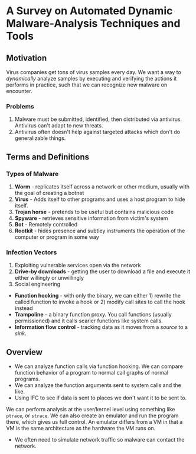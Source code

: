 # A Survey on Automated Dynamic Malware-Analysis Techniques and Tools
## Motivation
Virus companies get tons of virus samples every day. We want a way to *dynamically* analyze samples by executing and verifying the actions it performs in practice, such that we can recognize new malware on encounter.
### Problems
1. Malware must be submitted, identified, then distributed via antivirus. Antivirus can't adapt to new threats.
1. Antivirus often doesn't help against targeted attacks which don't do generalizable things.

## Terms and Definitions
### Types of Malware
1. **Worm** - replicates itself across a network or other medium, usually with the goal of creating a botnet
1. **Virus** - Adds itself to other programs and uses a host program to hide itself.
1. **Trojan horse** - pretends to be useful but contains malicious code
1. **Spyware** - retrieves sensitive information from victim's system
1. **Bot** - Remotely controlled
1. **Rootkit** - hides presence and subtley instruments the operation of the computer or program in some way
### Infection Vectors
1. Exploiting vulnerable services open via the network
1. **Drive-by downloads** - getting the user to download a file and execute it either willingly or unwillingly
1. Social engineering

* **Function hooking** - with only the binary, we can either 1) rewrite the called function to invoke a hook or 2) modify call sites to call the hook instead
* **Trampoline** - a binary function proxy. You call functions (usually permissioned) and it calls scarier functions like system calls.
* **Information flow control** - tracking data as it moves from a *source* to a *sink*.
## Overview
* We can analyze function calls via function hooking. We can compare function behavior of a program to normal call graphs of normal programs.
* We can analyze the function arguments sent to system calls and the like.
* Using IFC to see if data is sent to places we don't want it to be sent to.

We can perform analysis at the user/kernel level using something like `ptrace`, or `strace`. We can also create an emulator and run the program there, which gives us full control. An emulator differs from a VM in that a VM is the same architecture as the hardware the VM runs on.

* We often need to simulate network traffic so malware can contact the network.

